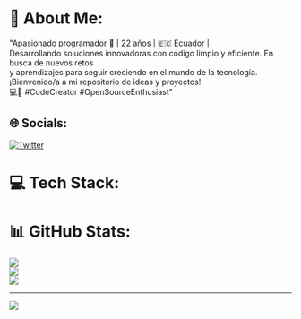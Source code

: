 # 💫 About Me:
"Apasionado programador 🚀 | 22 años | 🇪🇨 Ecuador | <br>Desarrollando soluciones innovadoras con código limpio y eficiente. En busca de nuevos retos <br>y aprendizajes para seguir creciendo en el mundo de la tecnología. ¡Bienvenido/a a mi repositorio de ideas y proyectos! <br>💻🔧 #CodeCreator #OpenSourceEnthusiast"


## 🌐 Socials:
[![Twitter](https://img.shields.io/badge/Twitter-%231DA1F2.svg?logo=Twitter&logoColor=white)](https://twitter.com/Jinpier_) 

# 💻 Tech Stack:

# 📊 GitHub Stats:
![](https://github-readme-stats.vercel.app/api?username=JeanCasquete&theme=tokyonight&hide_border=false&include_all_commits=true&count_private=true)<br/>
![](https://github-readme-streak-stats.herokuapp.com/?user=JeanCasquete&theme=tokyonight&hide_border=false)<br/>
![](https://github-readme-stats.vercel.app/api/top-langs/?username=JeanCasquete&theme=tokyonight&hide_border=false&include_all_commits=true&count_private=true&layout=compact)

---
[![](https://visitcount.itsvg.in/api?id=JeanCasquete&icon=0&color=0)](https://visitcount.itsvg.in)

<!-- Proudly created with GPRM ( https://gprm.itsvg.in ) -->
